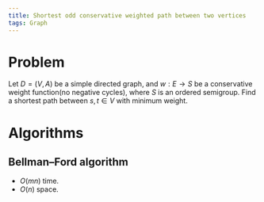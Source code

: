 ```yaml
---
title: Shortest odd conservative weighted path between two vertices
tags: Graph
---
```


# Problem
Let $D=(V,A)$ be a simple directed graph, and $w:E \to S$ be a conservative weight function(no negative cycles), where $S$ is an ordered semigroup. Find a shortest path between $s,t\in V$ with minimum weight.

# Algorithms

## Bellman–Ford algorithm

- $O(mn)$ time.
- $O(n)$ space. 